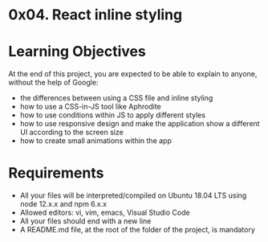 # 0x04. React inline styling

# Learning Objectives
At the end of this project, you are expected to be able to explain to anyone, without the help of Google:

 - the differences between using a CSS file and inline styling
 - how to use a CSS-in-JS tool like Aphrodite
 - how to use conditions within JS to apply different styles
 - how to use responsive design and make the application show a different UI according to the screen size
 - how to create small animations within the app


# Requirements
 - All your files will be interpreted/compiled on Ubuntu 18.04 LTS using node 12.x.x and npm 6.x.x
 - Allowed editors: vi, vim, emacs, Visual Studio Code
 - All your files should end with a new line
 - A README.md file, at the root of the folder of the project, is mandatory
